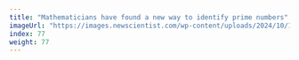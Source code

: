 ```yaml
---
title: "Mathematicians have found a new way to identify prime numbers"
imageUrl: "https://images.newscientist.com/wp-content/uploads/2024/10/18160152/SEI_225953841.jpg?width=788"
index: 77
weight: 77
---
```

